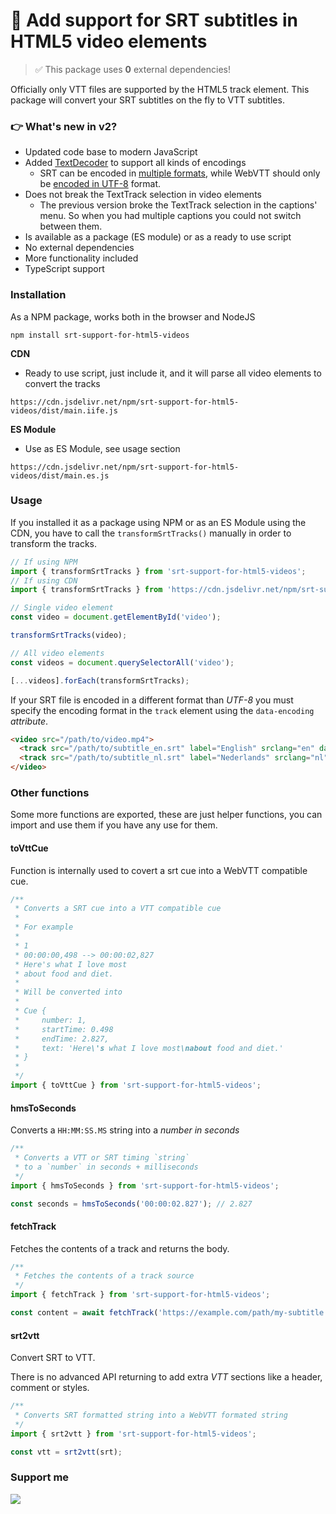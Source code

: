 # 💐 Add support for SRT subtitles in HTML5 video elements

> ✅ This package uses **0** external dependencies!

Officially only VTT files are supported by the HTML5 track element. 
This package will convert your SRT subtitles on the fly to VTT subtitles.

### 👉 What's new in v2?
- Updated code base to modern JavaScript
- Added [TextDecoder](https://developer.mozilla.org/en-US/docs/Web/API/TextDecoder?retiredLocale=nl) to support all kinds of encodings
    - SRT can be encoded in [multiple formats](https://en.wikipedia.org/wiki/SubRip#Text_encoding), while WebVTT should only be [encoded in UTF-8](https://www.w3.org/TR/webvtt1/#file-structure) format.
- Does not break the TextTrack selection in video elements
  - The previous version broke the TextTrack selection in the captions' menu. So when you had multiple captions you could not switch between them.
- Is available as a package (ES module) or as a ready to use script
- No external dependencies
- More functionality included
- TypeScript support

### Installation

As a NPM package, works both in the browser and NodeJS

```text
npm install srt-support-for-html5-videos
```

**CDN**
- Ready to use script, just include it, and it will parse all video elements to convert the tracks
```text
https://cdn.jsdelivr.net/npm/srt-support-for-html5-videos/dist/main.iife.js
```

**ES Module**
- Use as ES Module, see usage section
```text
https://cdn.jsdelivr.net/npm/srt-support-for-html5-videos/dist/main.es.js
```

### Usage
If you installed it as a package using NPM or as an ES Module using the CDN, you have to call the `transformSrtTracks()` manually in order to transform the tracks.

```javascript
// If using NPM
import { transformSrtTracks } from 'srt-support-for-html5-videos';
// If using CDN
import { transformSrtTracks } from 'https://cdn.jsdelivr.net/npm/srt-support-for-html5-videos/dist/main.es.js';

// Single video element
const video = document.getElementById('video');

transformSrtTracks(video);

// All video elements
const videos = document.querySelectorAll('video');

[...videos].forEach(transformSrtTracks);
```

If your SRT file is encoded in a different format than *UTF-8* you must specify the encoding format in the `track` element using the `data-encoding` *attribute*.

```html
<video src="/path/to/video.mp4">
  <track src="/path/to/subtitle_en.srt" label="English" srclang="en" data-encoding="iso-8859-2" kind="subtitles" default>
  <track src="/path/to/subtitle_nl.srt" label="Nederlands" srclang="nl" data-encoding="iso-8859-2" kind="subtitles">
</video>
```

### Other functions
Some more functions are exported, these are just helper functions, you can import and use them if you have any use for them.

#### toVttCue
Function is internally used to covert a srt cue into a WebVTT compatible cue.

```javascript
/**
 * Converts a SRT cue into a VTT compatible cue
 * 
 * For example
 *
 * 1
 * 00:00:00,498 --> 00:00:02,827
 * Here's what I love most
 * about food and diet.
 *
 * Will be converted into
 *
 * Cue {
 *     number: 1,
 *     startTime: 0.498
 *     endTime: 2.827,
 *     text: 'Here\'s what I love most\nabout food and diet.'
 * }
 *
 */
import { toVttCue } from 'srt-support-for-html5-videos';
```
#### hmsToSeconds
Converts a `HH:MM:SS.MS` string into a *number in seconds*

```javascript
/**
 * Converts a VTT or SRT timing `string` 
 * to a `number` in seconds + milliseconds
 */
import { hmsToSeconds } from 'srt-support-for-html5-videos';

const seconds = hmsToSeconds('00:00:02.827'); // 2.827
```
#### fetchTrack
Fetches the contents of a track and returns the body.

```javascript
/**
 * Fetches the contents of a track source
 */
import { fetchTrack } from 'srt-support-for-html5-videos';

const content = await fetchTrack('https://example.com/path/my-subtitle.srt');
```

#### srt2vtt
Convert SRT to VTT.

There is no advanced API returning to add extra *VTT* sections like a header, comment or styles.

```javascript
/**
 * Converts SRT formatted string into a WebVTT formated string
 */
import { srt2vtt } from 'srt-support-for-html5-videos';

const vtt = srt2vtt(srt);
```

### Support me
[<img src="https://www.buymeacoffee.com/assets/img/guidelines/download-assets-sm-1.svg">](https://www.buymeacoffee.com/codeit)